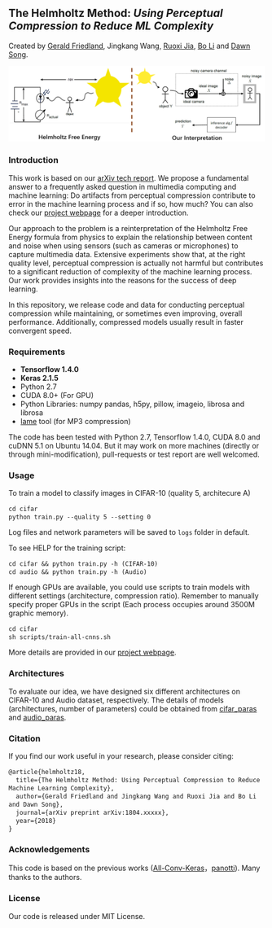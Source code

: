## The Helmholtz Method: *Using Perceptual Compression to Reduce ML Complexity*

Created by [Gerald Friedland](http://www.gerald-friedland.org), Jingkang Wang, [Ruoxi Jia](https://ruoxijia.github.io/), [Bo Li](http://bli89.web.engr.illinois.edu/) and [Dawn Song](https://people.eecs.berkeley.edu/~dawnsong/).

![Helmholtz Reinterpretation](https://github.com/wangjksjtu/Helmholtz-DL/blob/master/docs/Helmholtz.png)

### Introduction
This work is based on our [arXiv tech report](https://arxiv.org/abs/). We propose a fundamental answer to a frequently asked question in multimedia computing and machine learning: Do artifacts from perceptual compression contribute to error in the machine learning process and if so, how much? You can also check our [project webpage](http://wangjk.me/Helmholtz-DL/) for a deeper introduction.


Our approach to the problem is a reinterpretation of the Helmholtz Free Energy formula from physics to explain the relationship between content and noise when using sensors (such as cameras or microphones) to capture multimedia data. Extensive experiments show that, at the right quality level, perceptual compression is actually not harmful but contributes to a significant reduction of complexity of the machine learning process. Our work provides insights into the reasons for the success of deep learning.

In this repository, we release code and data for conducting perceptual compression while maintaining, or sometimes even improving, overall performance. Additionally, compressed models usually result in faster convergent speed.

### Requirements

* **Tensorflow 1.4.0**
* **Keras 2.1.5**
* Python 2.7
* CUDA 8.0+ (For GPU)
* Python Libraries: numpy pandas, h5py, pillow, imageio, librosa and librosa
* [lame](http://lame.sourceforge.net/) tool (for MP3 compression)

The code has been tested with Python 2.7, Tensorflow 1.4.0, CUDA 8.0 and cuDNN 5.1 on Ubuntu 14.04. But it may work on more machines (directly or through mini-modification), pull-requests or test report are well welcomed.

### Usage
To train a model to classify images in CIFAR-10 (quality 5, architecure A)
```
cd cifar
python train.py --quality 5 --setting 0
```
Log files and network parameters will be saved to `logs` folder in default.

To see HELP for the training script:
```
cd cifar && python train.py -h (CIFAR-10)
cd audio && python train.py -h (Audio)
```

If enough GPUs are available, you could use scripts to train models with different settings (architecture, compression ratio). Remember to manually specify proper GPUs in the script (Each process occupies around 3500M graphic memory).
```
cd cifar
sh scripts/train-all-cnns.sh
```

More details are provided in our [project webpage](http://wangjk.me/Helmholtz-DL/).
### Architectures
To evaluate our idea, we have designed six different architectures on CIFAR-10 and Audio dataset, respectively. The details of models (architectures, number of parameters) could be obtained from [cifar_paras](https://github.com/wangjksjtu/Helmholtz-DL/tree/master/cifar/parameters) and [audio_paras](https://github.com/wangjksjtu/Helmholtz-DL/tree/master/audio/model/parameters).

### Citation
If you find our work useful in your research, please consider citing:

	@article{helmholtz18,
	  title={The Helmholtz Method: Using Perceptual Compression to Reduce Machine Learning Complexity},
	  author={Gerald Friedland and Jingkang Wang and Ruoxi Jia and Bo Li and Dawn Song},
	  journal={arXiv preprint arXiv:1804.xxxxx},
	  year={2018}
	}

### Acknowledgements
This code is based on the previous works ([All-Conv-Keras](https://github.com/MateLabs/All-Conv-Keras)，[panotti](https://github.com/drscotthawley/panotti)). Many thanks to the authors.

### License
Our code is released under MIT License.
